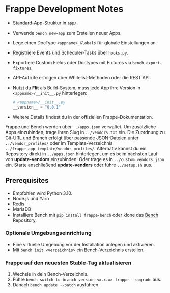 # Frappe Development Notes

* Standard-App-Struktur in `app/`.
* Verwende `bench new-app` zum Erstellen neuer Apps.
* Lege einen DocType `<appname>_Globals` für globale Einstellungen an.
* Registriere Events und Scheduler-Tasks über `hooks.py`.
* Exportiere Custom Fields oder Doctypes mit Fixtures via `bench export-fixtures`.
* API-Aufrufe erfolgen über Whitelist-Methoden oder die REST API.
* Nutzt du **Flit** als Build-System, muss jede App ihre Version in
  `<appname>/__init__.py` hinterlegen:

  ```python
  # <appname>/__init__.py
  __version__ = "0.0.1"
  ```
* Weitere Details findest du in der offiziellen Frappe-Dokumentation.

Frappe und Bench werden über `../apps.json` verwaltet. Um zusätzliche Apps
einzubinden, trage ihren Slug in `../vendors.txt` ein. Die Zuordnung zu Git-URL
und Branch erfolgt über passende JSON-Dateien unter `../vendor_profiles/` oder
im Template-Verzeichnis `../frappe_app_template/vendor_profiles/`.
Alternativ kannst du ein Repository direkt in `../apps.json` hinterlegen, um es
beim nächsten Lauf von **update-vendors** einzubinden. Oder trage es in
`../custom_vendors.json` ein. Starte anschließend **update-vendors** oder führe
`../setup.sh` aus.

## Prerequisites

- Empfohlen wird Python 3.10.
- Node.js und Yarn
- Redis
- MariaDB
- Installiere Bench mit `pip install frappe-bench` oder klone das [Bench](https://github.com/frappe/bench) Repository.

### Optionale Umgebungseinrichtung

- Eine virtuelle Umgebung vor der Installation anlegen und aktivieren.
- Mit `bench init <verzeichnis>` ein Bench-Verzeichnis erstellen.

### Frappe auf den neuesten Stable-Tag aktualisieren

1. Wechsle in dein Bench-Verzeichnis.
2. Führe `bench switch-to-branch version-<x.x.x> frappe --upgrade` aus.
3. Danach `bench update --patch` ausführen.
